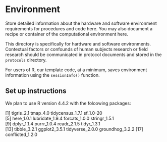 # Environment

Store detailed information about the hardware and software environment requirements for procedures and code here. You may also document a recipe or container of the computational environment here.

This directory is specifically for hardware and software environments.
Contextual factors or confounds of human subjects research or field research should be communicated in protocol documents and stored in the `protocols` directory.

For users of R, our template code, at a minimum, saves environment information using the `sessionInfo()` function.

## Set up instructions

We plan to use R version 4.4.2 with the foloowing packages:

 [1] tigris_2.1       tmap_4.0         tidycensus_1.7.1 sf_1.0-20       
 [5] here_1.0.1       lubridate_1.9.4  forcats_1.0.0    stringr_1.5.1   
 [9] dplyr_1.1.4      purrr_1.0.4      readr_2.1.5      tidyr_1.3.1     
[13] tibble_3.2.1     ggplot2_3.5.1    tidyverse_2.0.0  groundhog_3.2.2 
[17] conflicted_1.2.0
